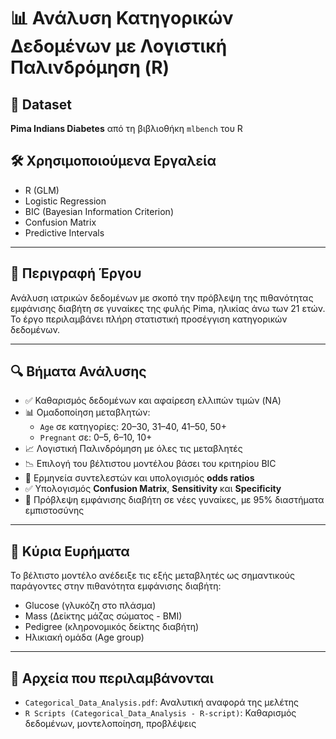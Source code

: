 # 📊 Ανάλυση Κατηγορικών Δεδομένων με Λογιστική Παλινδρόμηση (R)

## 📁 Dataset
**Pima Indians Diabetes** από τη βιβλιοθήκη `mlbench` του R

## 🛠️ Χρησιμοποιούμενα Εργαλεία
- R (GLM)
- Logistic Regression
- BIC (Bayesian Information Criterion)
- Confusion Matrix
- Predictive Intervals

---

## 🧠 Περιγραφή Έργου

Ανάλυση ιατρικών δεδομένων με σκοπό την πρόβλεψη της πιθανότητας εμφάνισης διαβήτη σε γυναίκες της φυλής Pima, ηλικίας άνω των 21 ετών. Το έργο περιλαμβάνει πλήρη στατιστική προσέγγιση κατηγορικών δεδομένων.

---

## 🔍 Βήματα Ανάλυσης

- ✅ Καθαρισμός δεδομένων και αφαίρεση ελλιπών τιμών (NA)
- 📊 Ομαδοποίηση μεταβλητών: 
  - `Age` σε κατηγορίες: 20–30, 31–40, 41–50, 50+
  - `Pregnant` σε: 0–5, 6–10, 10+
- 📈 Λογιστική Παλινδρόμηση με όλες τις μεταβλητές
- 📉 Επιλογή του βέλτιστου μοντέλου βάσει του κριτηρίου BIC
- 🧾 Ερμηνεία συντελεστών και υπολογισμός **odds ratios**
- ✅ Υπολογισμός **Confusion Matrix**, **Sensitivity** και **Specificity**
- 🔮 Πρόβλεψη εμφάνισης διαβήτη σε νέες γυναίκες, με 95% διαστήματα εμπιστοσύνης

---

## 📌 Κύρια Ευρήματα

Το βέλτιστο μοντέλο ανέδειξε τις εξής μεταβλητές ως σημαντικούς παράγοντες στην πιθανότητα εμφάνισης διαβήτη:

- Glucose (γλυκόζη στο πλάσμα)
- Mass (Δείκτης μάζας σώματος - BMI)
- Pedigree (κληρονομικός δείκτης διαβήτη)
- Ηλικιακή ομάδα (Age group)

---

## 📁 Αρχεία που περιλαμβάνονται

- `Categorical_Data_Analysis.pdf`: Αναλυτική αναφορά της μελέτης
- `R Scripts (Categorical_Data_Analysis - R-script)`: Καθαρισμός δεδομένων, μοντελοποίηση, προβλέψεις
